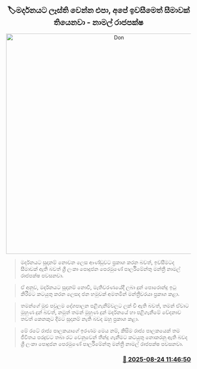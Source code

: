 <p align='center'><b><h2 align='center' title='Don't be prepared for repression, our patience has a limit - Namal Rajapaksa'>🏷මර්දනයට ලෑස්ති වෙන්න එපා, අපේ ඉවසීමෙත් සීමාවක් තියෙනවා - නාමල් රාජපක්ෂ</h2></b></p>
<p align='center'><img src='https://helakuru.sgp1.cdn.digitaloceanspaces.com/esana/images/lib/namal-rajapaksha-dodamgaslanda.jpg' width='600' alt='Don't be prepared for repression, our patience has a limit - Namal Rajapaksa'></p>

> මර්දනයට සූදානම් නොවන ලෙස ආණ්ඩුවට ප්‍රකාශ කරන බවත්, ඉවසීමටද සීමාවක් ඇති බවත් ශ්‍රී ලංකා පොදුජන පෙරමුණේ පාර්ලිමේන්තු මන්ත්‍රී නාමල් රාජපක්ෂ පවසනවා.

> ඒ අනුව, මර්දනයට සූදානම් නොවී, මැතිවරණයේදී ලබා දුන් පොරොන්දු ඉටු කිරීමට කටයුතු කරන ලෙසද ජන හමුවක් අමතමින් මන්ත්‍රීවරයා ප්‍රකාශ කළා.

> තමන්ගේ මුළු පවුලම දේශපාලන පළිගැනීම්වලට ලක් වී ඇති බවත්, තමන් ඒවාට මුහුණ දුන් බවත්, නමුත් තමන් මුහුණ දුන් මර්දනයේ හා පළිගැනීමේ වේදනාව තවත් කෙනකුට දීමට සූදානම් නැති බවද ඔහු ප්‍රකාශ කළා.

> මේ රටේ රාජ්‍ය පාලකයාගේ ඉරණම මෙය නම්, කිසිම රාජ්‍ය පාලකයෙක් තම ජීවිතය පරදුවට තබා රට වෙනුවෙන් තීන්දු ගැනීමට කටයුතු නොකරනු ඇති බවද ශ්‍රී ලංකා පොදුජන පෙරමුණේ පාර්ලිමේන්තු මන්ත්‍රී නාමල් රාජපක්ෂ පවසනවා.



<h3 align='right'><a href='https://www.helakuru.lk/esana/p/113004/'>📅 2025-08-24 11:46:50</a></h3>
